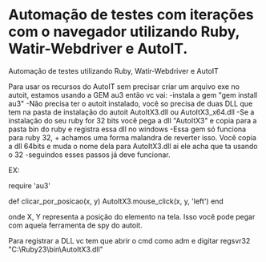 # Automação de testes com iterações com o navegador utilizando Ruby, Watir-Webdriver e AutoIT.
Automação de testes utilizando Ruby, Watir-Webdriver e AutoIT


Para usar os recursos do AutoIT sem precisar criar um arquivo exe no autoit, estamos usando a GEM au3
então vc vai:
-instala a gem "gem install au3"
-Não precisa ter o autoit instalado, você so precisa de duas DLL que tem na pasta de instalação do autoit AutoItX3.dll ou AutoItX3_x64.dll
-Se a instalação do seu ruby for 32 bits você pega a dll "AutoItX3" e copia para a pasta bin do ruby e registra essa dll no windows
-Essa gem só funciona para ruby 32, + achamos uma forma malandra de reverter isso. Você copia a dll 64bits e muda o nome dela para AutoItX3.dll ai ele acha que ta usando o 32
-seguindos esses passos já deve funcionar.

EX:

require 'au3'

def clicar_por_posicao(x, y)
  AutoItX3.mouse_click(x, y, 'left')
end

onde X, Y representa a posição do elemento na tela. Isso você pode pegar com aquela ferramenta de spy do autoit.

Para registrar a DLL vc tem que abrir o cmd como adm e digitar regsvr32 "C:\Ruby23\bin\AutoItX3.dll"
